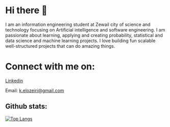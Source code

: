 # Hi there 👋
  I am an information engineering student at Zewail city of science and technology focusing on Artificial intelligence and software engineering. I am passionate about learning, applying and creating probability, statistical and data science and machine learning projects. I love building fun scalable well-structured projects that can do amazing things.
# Connect with me on:
[Linkedin](https://www.linkedin.com/in/kareem-elozeiri-a09657218/)

Email: k.elozeiri@gmail.com

## Github stats:
[![Top Langs](https://github-readme-stats.vercel.app/api/top-langs/?username=KareemElozeiri&layout=compact)](https://github.com/KareemElozeiri)

